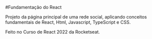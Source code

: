 #Fundamentação do React

Projeto da página principal de uma rede social, aplicando conceitos fundamentais de React, Html, Javascript, TypeScript e CSS.

Feito no Curso de React 2022 da Rocketseat.

